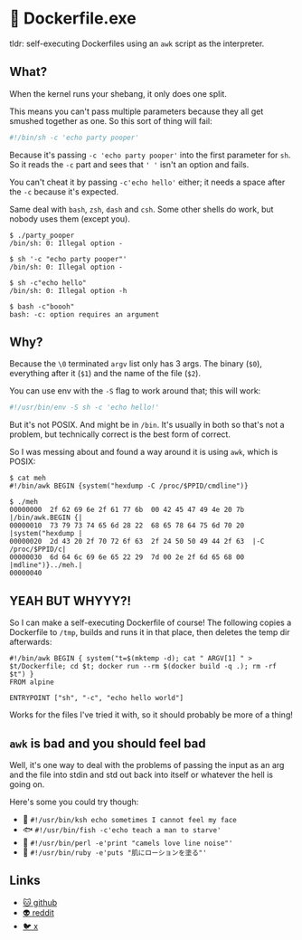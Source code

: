 # 🐳 Dockerfile.exe

tldr: self-executing Dockerfiles using an `awk` script as the interpreter.

## What?

When the kernel runs your shebang, it only does one split.

This means you can't pass multiple parameters because they all get smushed
together as one. So this sort of thing will fail:

```sh
#!/bin/sh -c 'echo party pooper'
```

Because it's passing `-c 'echo party pooper'` into the first parameter for
`sh`. So it reads the `-c` part and sees that `' '` isn't an option and fails.

You can't cheat it by passing `-c'echo hello'` either; it needs a space after
the `-c` because it's expected.

Same deal with `bash`, `zsh`, `dash` and `csh`. Some other shells do work, but
nobody uses them (except you).

```shell
$ ./party_pooper
/bin/sh: 0: Illegal option -

$ sh '-c "echo party pooper"'
/bin/sh: 0: Illegal option -

$ sh -c"echo hello"
/bin/sh: 0: Illegal option -h

$ bash -c"boooh"
bash: -c: option requires an argument
```

## Why?

Because the `\0` terminated `argv` list only has 3 args. The binary (`$0`),
everything after it (`$1`) and the name of the file (`$2`).

You can use env with the `-S` flag to work around that; this will work:

```sh
#!/usr/bin/env -S sh -c 'echo hello!'
```

But it's not POSIX. And might be in `/bin`. It's usually in both so that's
not a problem, but technically correct is the best form of correct.

So I was messing about and found a way around it is using `awk`, which is
POSIX:

```shell
$ cat meh
#!/bin/awk BEGIN {system("hexdump -C /proc/$PPID/cmdline")}

$ ./meh
00000000  2f 62 69 6e 2f 61 77 6b  00 42 45 47 49 4e 20 7b  |/bin/awk.BEGIN {|
00000010  73 79 73 74 65 6d 28 22  68 65 78 64 75 6d 70 20  |system("hexdump |
00000020  2d 43 20 2f 70 72 6f 63  2f 24 50 50 49 44 2f 63  |-C /proc/$PPID/c|
00000030  6d 64 6c 69 6e 65 22 29  7d 00 2e 2f 6d 65 68 00  |mdline")}../meh.|
00000040
```

## YEAH BUT WHYYY?!

So I can make a self-executing Dockerfile of course! The following copies a
Dockerfile to `/tmp`, builds and runs it in that place, then deletes the temp
dir afterwards:

```docker
#!/bin/awk BEGIN { system("t=$(mktemp -d); cat " ARGV[1] " > $t/Dockerfile; cd $t; docker run --rm $(docker build -q .); rm -rf $t") }
FROM alpine

ENTRYPOINT ["sh", "-c", "echo hello world"]
```

Works for the files I've tried it with, so it should probably be more of a
thing!

## `awk` is bad and you should feel bad

Well, it's one way to deal with the problems of passing the input as an arg
and the file into stdin and std out back into itself or whatever the hell is
going on.

Here's some you could try though:

* 🌽 `#!/usr/bin/ksh echo sometimes I cannot feel my face`
* 🐟 `#!/usr/bin/fish -c'echo teach a man to starve'`
* 🐪 `#!/usr/bin/perl -e'print "camels love line noise"'`
* 💎 `#!/usr/bin/ruby -e'puts "肌にローションを塗る"'`

## Links

* [🐱 github](https://docker.com/bitplane/Dockerfile.exe)
* [👽 reddit](https://www.reddit.com/r/docker/comments/1hotp9l/a_shebang_for_dockerfiles/)
* [🐦 x](https://x.com/bitplane/status/1873319793417404709)
